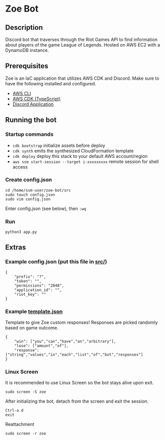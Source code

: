 # Zoe Bot

## Description

Discord bot that traverses through the Riot Games API to find information about players of the game League of Legends. Hosted on AWS EC2 with a DynamoDB instance.

## Prerequisites

Zoe is an IaC application that utilizes AWS CDK and Discord. Make sure to have the following installed and configured.
 * [AWS CLI](https://docs.aws.amazon.com/cli/latest/userguide/cli-chap-getting-started.html)
 * [AWS CDK (TypeScript)](https://docs.aws.amazon.com/cdk/v2/guide/getting_started.html)
 * [Discord Application](https://discord.com/developers/docs/getting-started)

## Running the bot

### Startup commands

 * `cdk bootstrap`   initialize assets before deploy
 * `cdk synth`       emits the synthesized CloudFormation template
 * `cdk deploy`      deploy this stack to your default AWS account/region
 * `aws ssm start-session --target i-xxxxxxxxx` remote session for shell access

### Create config.json

```
cd /home/ssm-user/zoe-bot/src
sudo touch config.json
sudo vim config.json
```

Enter config.json (see below), then `:wq`

### Run

```
python3 app.py
```

## Extras

### Example config.json (put this file in [src/](src/))

```
{
    "prefix": "?",
    "token": "",
    "permissions": "2048",
    "application_id": "",
    "riot_key": ""
}
```

### Example [template.json](src/template.json)

Template to give Zoe custom responses! Responses are picked randomly based on game outcome.
```
{
    "win": ["you","can","have","an","arbitrary"],
    "lose": ["amount","of"],
    "response": ["string","values","in","each","list","of","bot","responses"]
}
```

### Linux Screen

It is recommended to use Linux Screen so the bot stays alive upon exit.
```
sudo screen -S zoe
```

After initializing the bot, detach from the screen and exit the session.
```
Ctrl-a d
exit
```

Reattachment
```
sudo screen -r zoe
```